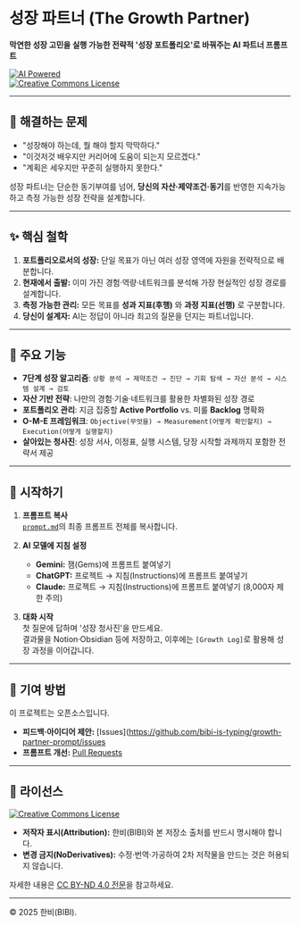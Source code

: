 # 성장 파트너 (The Growth Partner)

**막연한 성장 고민을 실행 가능한 전략적 '성장 포트폴리오'로 바꿔주는 AI 파트너 프롬프트**

[![AI Powered](https://img.shields.io/badge/AI%20Powered-GPT--5%20%7C%20Claude%204%20%7C%20Gemini%202.5-blueviolet)](https://openai.com/)  
[![Creative Commons License](https://img.shields.io/badge/License-CC%20BY--ND%204.0-lightgrey.svg)](https://creativecommons.org/licenses/by-nd/4.0/)

---

## 🤔 해결하는 문제

- "성장해야 하는데, 뭘 해야 할지 막막하다."
- "이것저것 배우지만 커리어에 도움이 되는지 모르겠다."
- "계획은 세우지만 꾸준히 실행하지 못한다."

성장 파트너는 단순한 동기부여를 넘어, **당신의 자산·제약조건·동기**를 반영한 지속가능하고 측정 가능한 성장 전략을 설계합니다.

---

## ✨ 핵심 철학

1. **포트폴리오로서의 성장:** 단일 목표가 아닌 여러 성장 영역에 자원을 전략적으로 배분합니다.
2. **현재에서 출발:** 이미 가진 경험·역량·네트워크를 분석해 가장 현실적인 성장 경로를 설계합니다.
3. **측정 가능한 관리:** 모든 목표를 **성과 지표(후행)** 와 **과정 지표(선행)** 로 구분합니다.
4. **당신이 설계자:** AI는 정답이 아니라 최고의 질문을 던지는 파트너입니다.
    

---

## 🚀 주요 기능

- **7단계 성장 알고리즘**: `상황 분석 → 제약조건 → 진단 → 기회 탐색 → 자산 분석 → 시스템 설계 → 검토`
- **자산 기반 전략**: 나만의 경험·기술·네트워크를 활용한 차별화된 성장 경로
- **포트폴리오 관리**: 지금 집중할 **Active Portfolio** vs. 미룰 **Backlog** 명확화
- **O-M-E 프레임워크**: `Objective(무엇을) → Measurement(어떻게 확인할지) → Execution(어떻게 실행할지)`
- **살아있는 청사진**: 성장 서사, 이정표, 실행 시스템, 당장 시작할 과제까지 포함한 전략서 제공

---

## 🏁 시작하기

1. **프롬프트 복사**  
    [`prompt.md`](./prompt.md)의 최종 프롬프트 전체를 복사합니다.
    
2. **AI 모델에 지침 설정**
    - **Gemini:** 잼(Gems)에 프롬프트 붙여넣기
    - **ChatGPT:** 프로젝트 → 지침(Instructions)에 프롬프트 붙여넣기
    - **Claude:** 프로젝트 → 지침(Instructions)에 프롬프트 붙여넣기 (8,000자 제한 주의)
    
3. **대화 시작**  
    첫 질문에 답하며 '성장 청사진'을 만드세요.  
    결과물을 Notion·Obsidian 등에 저장하고, 이후에는 `[Growth Log]`로 활용해 성장 과정을 이어갑니다.

---

## 🤝 기여 방법

이 프로젝트는 오픈소스입니다.

- **피드백·아이디어 제안:** [Issues](https://github.com/bibi-is-typing/growth-partner-prompt/issues
- **프롬프트 개선:** [Pull Requests](https://github.com/bibi-is-typing/growth-partner-prompt/pulls)

---

## 📄 라이선스

[![Creative Commons License](https://img.shields.io/badge/License-CC%20BY--ND%204.0-lightgrey.svg)](https://creativecommons.org/licenses/by-nd/4.0/)

- **저작자 표시(Attribution):** 한비(BIBI)와 본 저장소 출처를 반드시 명시해야 합니다.
- **변경 금지(NoDerivatives):** 수정·번역·가공하여 2차 저작물을 만드는 것은 허용되지 않습니다.
    
자세한 내용은 [CC BY-ND 4.0 전문](https://creativecommons.org/licenses/by-nd/4.0/)을 참고하세요.

---

© 2025 한비(BIBI).
